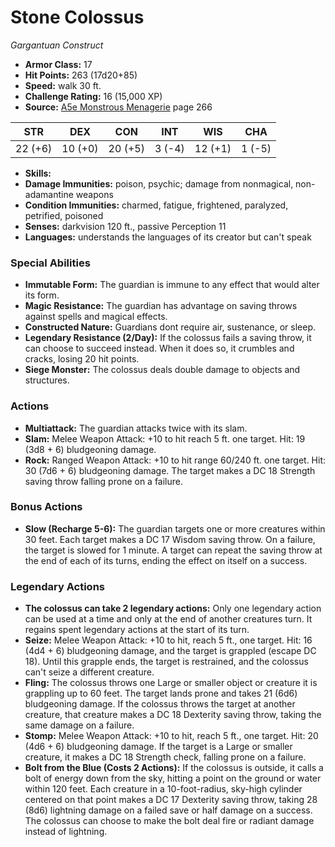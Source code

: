 # Stone Colossus

*Gargantuan* *Construct*

- **Armor Class:** 17
- **Hit Points:** 263 (17d20+85)
- **Speed:** walk 30 ft.
- **Challenge Rating:** 16 (15,000 XP)
- **Source:** [A5e Monstrous Menagerie](https://enpublishingrpg.com/products/level-up-monstrous-menagerie-a5e) page 266

| STR | DEX | CON | INT | WIS | CHA |
| --- | --- | --- | --- | --- | --- |
| 22 (+6) | 10 (+0) | 20 (+5) | 3 (-4) | 12 (+1) | 1 (-5) |

- **Skills:** 
- **Damage Immunities:** poison, psychic; damage from nonmagical, non-adamantine weapons
- **Condition Immunities:** charmed, fatigue, frightened, paralyzed, petrified, poisoned
- **Senses:** darkvision 120 ft., passive Perception 11
- **Languages:** understands the languages of its creator but can't speak
### Special Abilities
- **Immutable Form:** The guardian is immune to any effect that would alter its form.
- **Magic Resistance:** The guardian has advantage on saving throws against spells and magical effects.
- **Constructed Nature:** Guardians dont require air, sustenance, or sleep.
- **Legendary Resistance (2/Day):** If the colossus fails a saving throw, it can choose to succeed instead. When it does so, it crumbles and cracks, losing 20 hit points.
- **Siege Monster:** The colossus deals double damage to objects and structures.
### Actions
- **Multiattack:** The guardian attacks twice with its slam.
- **Slam:** Melee Weapon Attack: +10 to hit  reach 5 ft.  one target. Hit: 19 (3d8 + 6) bludgeoning damage.
- **Rock:** Ranged Weapon Attack: +10 to hit  range 60/240 ft.  one target. Hit: 30 (7d6 + 6) bludgeoning damage. The target makes a DC 18 Strength saving throw  falling prone on a failure.
### Bonus Actions
- **Slow (Recharge 5-6):** The guardian targets one or more creatures within 30 feet. Each target makes a DC 17 Wisdom saving throw. On a failure, the target is slowed for 1 minute. A target can repeat the saving throw at the end of each of its turns, ending the effect on itself on a success.


### Legendary Actions
- **The colossus can take 2 legendary actions:** Only one legendary action can be used at a time and only at the end of another creatures turn. It regains spent legendary actions at the start of its turn.
- **Seize:** Melee Weapon Attack: +10 to hit, reach 5 ft., one target. Hit: 16 (4d4 + 6) bludgeoning damage, and the target is grappled (escape DC 18). Until this grapple ends, the target is restrained, and the colossus can't seize a different creature.
- **Fling:** The colossus throws one Large or smaller object or creature it is grappling up to 60 feet. The target lands prone and takes 21 (6d6) bludgeoning damage. If the colossus throws the target at another creature, that creature makes a DC 18 Dexterity saving throw, taking the same damage on a failure.
- **Stomp:** Melee Weapon Attack: +10 to hit, reach 5 ft., one target. Hit: 20 (4d6 + 6) bludgeoning damage. If the target is a Large or smaller creature, it makes a DC 18 Strength check, falling prone on a failure.
- **Bolt from the Blue (Costs 2 Actions):** If the colossus is outside, it calls a bolt of energy down from the sky, hitting a point on the ground or water within 120 feet. Each creature in a 10-foot-radius, sky-high cylinder centered on that point makes a DC 17 Dexterity saving throw, taking 28 (8d6) lightning damage on a failed save or half damage on a success. The colossus can choose to make the bolt deal fire or radiant damage instead of lightning.
